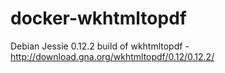 # docker-wkhtmltopdf
Debian Jessie 0.12.2 build of wkhtmltopdf - http://download.gna.org/wkhtmltopdf/0.12/0.12.2/
